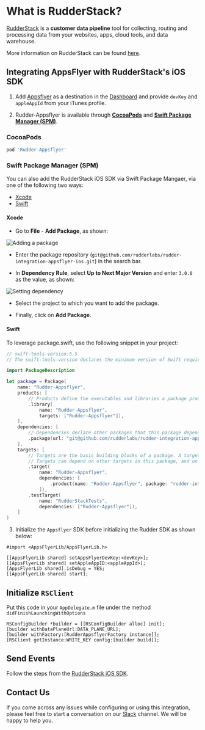 # What is RudderStack?

[RudderStack](https://rudderstack.com/) is a **customer data pipeline** tool for collecting, routing and processing data from your websites, apps, cloud tools, and data warehouse.

More information on RudderStack can be found [here](https://github.com/rudderlabs/rudder-server).

## Integrating AppsFlyer with RudderStack's iOS SDK

1. Add [Appsflyer](https://www.appsflyer.com) as a destination in the [Dashboard](https://app.rudderstack.com/) and provide ```devKey``` and `appleAppId` from your iTunes profile.

2. Rudder-Appsflyer is available through [**CocoaPods**](https://cocoapods.org) and [**Swift Package Manager (SPM)**](https://www.swift.org/package-manager/).
### CocoaPods
```ruby
pod 'Rudder-Appsflyer'
```
### Swift Package Manager (SPM)

You can also add the RudderStack iOS SDK via Swift Package Mangaer, via one of the following two ways:

* [Xcode](#xcode)
* [Swift](#swift)

#### Xcode

* Go to **File** - **Add Package**, as shown:

![Adding a package](https://user-images.githubusercontent.com/59817155/140903027-286a1d64-f5d5-4041-9827-47b6cef76a46.png)

* Enter the package repository (`git@github.com/rudderlabs/rudder-integration-appsflyer-ios.git`) in the search bar.

* In **Dependency Rule**, select **Up to Next Major Version** and enter `3.0.0` as the value, as shown:

![Setting dependency](https://user-images.githubusercontent.com/59817155/145574696-8c849749-13e0-40d5-aacb-3fccb5c8e67d.png)

* Select the project to which you want to add the package.

* Finally, click on **Add Package**.

#### Swift

To leverage package.swift, use the following snippet in your project:

```swift
// swift-tools-version:5.5
// The swift-tools-version declares the minimum version of Swift required to build this package.

import PackageDescription

let package = Package(
    name: "Rudder-Appsflyer",
    products: [
        // Products define the executables and libraries a package produces, and make them visible to other packages.
        .library(
            name: "Rudder-Appsflyer",
            targets: ["Rudder-Appsflyer"]),
    ],
    dependencies: [
        // Dependencies declare other packages that this package depends on.
        .package(url: "git@github.com/rudderlabs/rudder-integration-appsflyer-ios.git", from: "3.0.0")
    ],
    targets: [
        // Targets are the basic building blocks of a package. A target can define a module or a test suite.
        // Targets can depend on other targets in this package, and on products in packages this package depends on.
        .target(
            name: "Rudder-Appsflyer",
            dependencies: [
                .product(name: "Rudder-Appsflyer", package: "rudder-integration-appsflyer-ios")
            ]),
        .testTarget(
            name: "RudderStackTests",
            dependencies: ["Rudder-Appsflyer"]),
    ]
)
```

3. Initialize the `Appsflyer` SDK before initializing the Rudder SDK as shown below:

```
#import <AppsFlyerLib/AppsFlyerLib.h>

[[AppsFlyerLib shared] setAppsFlyerDevKey:<devKey>];
[[AppsFlyerLib shared] setAppleAppID:<appleAppId>];
[AppsFlyerLib shared].isDebug = YES;
[[AppsFlyerLib shared] start];
```

## Initialize ```RSClient```

Put this code in your ```AppDelegate.m``` file under the method ```didFinishLaunchingWithOptions```
```
RSConfigBuilder *builder = [[RSConfigBuilder alloc] init];
[builder withDataPlaneUrl:DATA_PLANE_URL];
[builder withFactory:[RudderAppsflyerFactory instance]];
[RSClient getInstance:WRITE_KEY config:[builder build]];
```

## Send Events

Follow the steps from the [RudderStack iOS SDK](https://github.com/rudderlabs/rudder-sdk-ios).

## Contact Us

If you come across any issues while configuring or using this integration, please feel free to start a conversation on our [Slack](https://github.com/rudderlabs/rudder-integration-braze-ios/pull/4) channel. We will be happy to help you.
